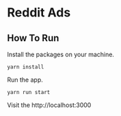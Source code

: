 # Reddit Ads

## How To Run

Install the packages on your machine.

```
yarn install
```

Run the app.

```
yarn run start
```

Visit the http://localhost:3000
